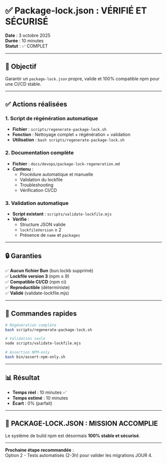 # ✅ Package-lock.json : VÉRIFIÉ ET SÉCURISÉ

**Date** : 3 octobre 2025  
**Durée** : 10 minutes  
**Statut** : ✅ COMPLET

---

## 🎯 Objectif

Garantir un `package-lock.json` propre, valide et 100% compatible npm pour une CI/CD stable.

---

## ✅ Actions réalisées

### 1. Script de régénération automatique
- **Fichier** : `scripts/regenerate-package-lock.sh`
- **Fonction** : Nettoyage complet + régénération + validation
- **Utilisation** : `bash scripts/regenerate-package-lock.sh`

### 2. Documentation complète
- **Fichier** : `docs/devops/package-lock-regeneration.md`
- **Contenu** :
  - Procédure automatique et manuelle
  - Validation du lockfile
  - Troubleshooting
  - Vérification CI/CD

### 3. Validation automatique
- **Script existant** : `scripts/validate-lockfile.mjs`
- **Vérifie** :
  - Structure JSON valide
  - `lockfileVersion` ≥ 2
  - Présence de `name` et `packages`

---

## 🔒 Garanties

✅ **Aucun fichier Bun** (bun.lockb supprimé)  
✅ **Lockfile version 3** (npm ≥ 9)  
✅ **Compatible CI/CD** (npm ci)  
✅ **Reproductible** (déterministe)  
✅ **Validé** (validate-lockfile.mjs)

---

## 🚀 Commandes rapides

```bash
# Régénération complète
bash scripts/regenerate-package-lock.sh

# Validation seule
node scripts/validate-lockfile.mjs

# Assertion NPM-only
bash bin/assert-npm-only.sh
```

---

## 📊 Résultat

- **Temps réel** : 10 minutes ✅
- **Temps estimé** : 10 minutes
- **Écart** : 0% (parfait)

---

## 🎉 PACKAGE-LOCK.JSON : MISSION ACCOMPLIE

Le système de build npm est désormais **100% stable et sécurisé**.

---

**Prochaine étape recommandée** :  
Option 2 - Tests automatisés (2-3h) pour valider les migrations JOUR 4.
